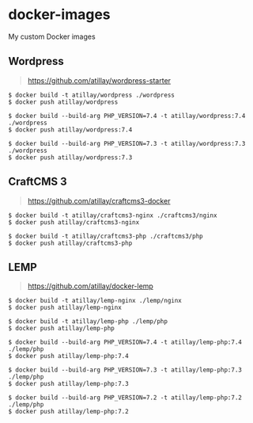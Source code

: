 # docker-images
My custom Docker images

## Wordpress
> https://github.com/atillay/wordpress-starter
```
$ docker build -t atillay/wordpress ./wordpress
$ docker push atillay/wordpress

$ docker build --build-arg PHP_VERSION=7.4 -t atillay/wordpress:7.4 ./wordpress
$ docker push atillay/wordpress:7.4

$ docker build --build-arg PHP_VERSION=7.3 -t atillay/wordpress:7.3 ./wordpress
$ docker push atillay/wordpress:7.3
```

## CraftCMS 3
> https://github.com/atillay/craftcms3-docker
```
$ docker build -t atillay/craftcms3-nginx ./craftcms3/nginx
$ docker push atillay/craftcms3-nginx
```
```
$ docker build -t atillay/craftcms3-php ./craftcms3/php
$ docker push atillay/craftcms3-php
```

## LEMP
> https://github.com/atillay/docker-lemp
```
$ docker build -t atillay/lemp-nginx ./lemp/nginx
$ docker push atillay/lemp-nginx
```
```
$ docker build -t atillay/lemp-php ./lemp/php
$ docker push atillay/lemp-php

$ docker build --build-arg PHP_VERSION=7.4 -t atillay/lemp-php:7.4 ./lemp/php
$ docker push atillay/lemp-php:7.4

$ docker build --build-arg PHP_VERSION=7.3 -t atillay/lemp-php:7.3 ./lemp/php
$ docker push atillay/lemp-php:7.3

$ docker build --build-arg PHP_VERSION=7.2 -t atillay/lemp-php:7.2 ./lemp/php
$ docker push atillay/lemp-php:7.2
```